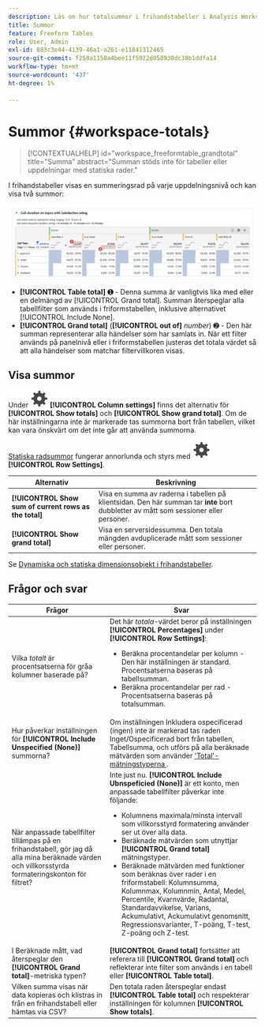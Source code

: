 ```yaml
---
description: Läs om hur totalsummor i frihandstabeller i Analysis Workspace beräknas.
title: Summor
feature: Freeform Tables
role: User, Admin
exl-id: 883c3e44-4139-46a1-a261-e11841312465
source-git-commit: f258a1150a4bee11f5922d058930dc38b1ddfa14
workflow-type: tm+mt
source-wordcount: '437'
ht-degree: 1%

---
```


# Summor {#workspace-totals}

>[!CONTEXTUALHELP]
>id="workspace_freeformtable_grandtotal"
>title="Summa"
>abstract="Summan stöds inte för tabeller eller uppdelningar med statiska rader."

I frihandstabeller visas en summeringsrad på varje uppdelningsnivå och kan visa två summor:

![Friformstabell som visar totalsumman och tabellsumman.](assets/total-row.png)

* **[!UICONTROL Table total]** ➊ - Denna summa är vanligtvis lika med eller en delmängd av [!UICONTROL Grand total]. Summan återspeglar alla tabellfilter som används i friformstabellen, inklusive alternativet [!UICONTROL Include None].
* **[!UICONTROL Grand total]** (**[!UICONTROL out of]** *number*) ➋ - Den här summan representerar alla händelser som har samlats in. När ett filter används på panelnivå eller i friformstabellen justeras det totala värdet så att alla händelser som matchar filtervillkoren visas.




## Visa summor

Under ![Inställning](/help/assets/icons/Setting.svg) **[!UICONTROL Column settings]** finns det alternativ för **[!UICONTROL Show totals]** och **[!UICONTROL Show grand total]**. Om de här inställningarna inte är markerade tas summorna bort från tabellen, vilket kan vara önskvärt om det inte går att använda summorna.


[Statiska radsummor](/help/analyze/analysis-workspace/visualizations/freeform-table/column-row-settings/manual-vs-dynamic-rows.md) fungerar annorlunda och styrs med ![Inställning](/help/assets/icons/Setting.svg) **[!UICONTROL Row Settings]**.

| Alternativ | Beskrivning |
|---|---|
| **[!UICONTROL Show sum of current rows as the total]** | Visa en summa av raderna i tabellen på klientsidan. Den här summan tar **inte** bort dubbletter av mått som sessioner eller personer. |
| **[!UICONTROL Show grand total]** | Visa en serversidessumma. Den totala mängden avduplicerade mått som sessioner eller personer. |

Se [Dynamiska och statiska dimensionsobjekt i frihandstabeller](column-row-settings/manual-vs-dynamic-rows.md).


## Frågor och svar

| Frågor | Svar |
|---|---|
| Vilka *totalt* är procentsatserna för gråa kolumner baserade på? | Det här *totala*-värdet beror på inställningen **[!UICONTROL Percentages]** under **[!UICONTROL Row Settings]**:<ul><li>Beräkna procentandelar per kolumn - Den här inställningen är standard. Procentsatserna baseras på tabellsumman.</li><li>Beräkna procentandelar per rad - Procentsatserna baseras på totalsumman.</li></ul> |
| Hur påverkar inställningen för **[!UICONTROL Include Unspecified (None)]** summorna? | Om inställningen Inkludera ospecificerad (ingen) inte är markerad tas raden Inget/Ospecificerad bort från tabellen, Tabellsumma, och utförs på alla beräknade mätvärden som använder [&#39;Total&#39;-mätningstyperna ](/help/components/c-calcmetrics/c-workflow/cm-workflow/c-build-metrics/m-metric-type-alloc.md). |
| När anpassade tabellfilter tillämpas på en frihandstabell, gör jag då alla mina beräknade värden och villkorsstyrda formateringskonton för filtret? | Inte just nu. **[!UICONTROL Include Ubnspeficied (None)]** är ett konto, men anpassade tabellfilter påverkar inte följande:<ul><li>Kolumnens maximala/minsta intervall som villkorsstyrd formatering använder ser ut över alla data.</li><li>Beräknade mätvärden som utnyttjar **[!UICONTROL Grand total]** mätningstyper.</li><li>Beräknade mätvärden med funktioner som beräknas över rader i en friformstabell: Kolumnsumma, Kolumnmax, Kolumnmin, Antal, Medel, Percentile, Kvarnvärde, Radantal, Standardavvikelse, Varians, Ackumulativt, Ackumulativt genomsnitt, Regressionsvarianter, T-poäng, T-test, Z-poäng och Z-test.</li></ul> |
| I Beräknade mått, vad återspeglar den **[!UICONTROL Grand total]**-metriska typen? | **[!UICONTROL Grand total]** fortsätter att referera till **[!UICONTROL Grand total]** och reflekterar inte filter som används i en tabell eller **[!UICONTROL Table total]**. |
| Vilken summa visas när data kopieras och klistras in från en frihandstabell eller hämtas via CSV? | Den totala raden återspeglar endast **[!UICONTROL Table total]** och respekterar inställningen för kolumnen **[!UICONTROL Show totals]**. |
